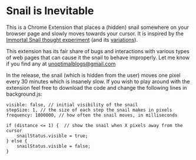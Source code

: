 # Snail is Inevitable

This is a Chrome Extension that places a (hidden) snail somewhere on your browser page and slowly moves towards  your cursor. It is inspired by the [Immortal Snail thought experiment](https://knowyourmeme.com/memes/immortal-snail) (and its [variations](https://twitter.com/InternetH0F/status/1675522280087011329)). 

This extension has its fair share of bugs and interactions with various types of web pages that can cause it the snail to behave improperly. Let me know if you find any at [unoptimalblogs@gmail.com](mailto:unoptimalblogs@gmail.com)

In the release, the snail (which is hidden from the user) moves one pixel every 30 minutes which is insanely slow. If you wish to play around with the extension feel free to download the code and change the following lines in background.js:

```
visible: false, // initial visibility of the snail
stepSize: 1, // the size of each step the snail makes in pixels
frequency: 1800000, // how often the snail moves, in milliseconds
```

```
if (distance <= 1) {  // show the snail when X pixels away from the cursor
    snailStatus.visible = true;
} else {
    snailStatus.visible = false;
}
```
